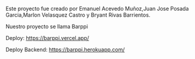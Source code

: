 Este proyecto fue creado por Emanuel Acevedo Muñoz,Juan Jose Posada Garcia,Marlon Velasquez Castro y Bryant Rivas Barrientos.

Nuestro proyecto se llama Barppi

Deploy: https://barppi.vercel.app/

Deploy Backend: https://barppi.herokuapp.com/
